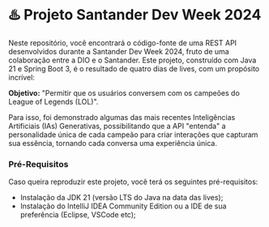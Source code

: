 # ♨️ Projeto Santander Dev Week 2024

Neste repositório, você encontrará o código-fonte de uma REST API desenvolvidos durante a Santander Dev Week 2024, fruto de uma colaboração entre a DIO e o Santander. Este projeto, construído com Java 21 e Spring Boot 3, é o resultado de quatro dias de lives, com um propósito incrível:

**Objetivo:** "Permitir que os usuários conversem com os campeões do League of Legends (LOL)".

Para isso, foi demonstrado algumas das mais recentes Inteligências Artificiais (IAs) Generativas, possibilitando que a API "entenda" a personalidade única de cada campeão para criar interações que capturam sua essência, tornando cada conversa uma experiência única.

### Pré-Requisitos

Caso queira reproduzir este projeto, você terá os seguintes pré-requisitos:

- Instalação da JDK 21 (versão LTS do Java na data das lives);
- Instalação do IntelliJ IDEA Community Edition ou a IDE de sua preferência (Eclipse, VSCode etc);
